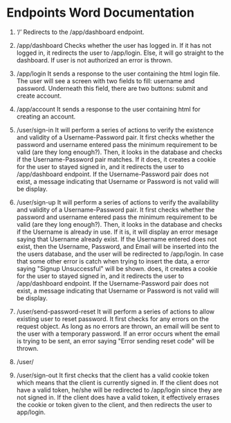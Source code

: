 # Endpoints Word Documentation

1.	‘/’
    Redirects to the /app/dashboard endpoint.

2.	/app/dashboard
    Checks whether the user has logged in. If it has not logged in, it redirects the user to /app/login. Else, it will go straight to the dashboard. If user is not authorized an error is thrown.

3.	/app/login
    It sends a response to the user containing the html login file. The user will see a screen with two fields to fill: username and password. Underneath this field, there are two buttons: submit and create account.

4.	/app/account
    It sends a response to the user containing html for creating an account.

5.	/user/sign-in
    It will perform a series of actions to verify the existence and validity of a Username-Password pair. It first checks whether the password and username entered pass the minimum requirement to be valid (are they long enough?). Then, it looks in the database and checks if the Username-Password pair matches. If it does, it creates a cookie for the user to stayed signed in, and it redirects the user to /app/dashboard endpoint. If the Username-Password pair does not exist, a message indicating that Username or Password is not valid will be display.

6.	/user/sign-up
    It will perform a series of actions to verify the availability and validity of a Username-Password pair. It first checks whether the password and username entered pass the minimum requirement to be valid (are they long enough?). Then, it looks in the database and checks if the Username is already in use. If it is, it will display an error mesage saying that Username already exist. If the Username entered does not exist, then the Username, Password, and Email will be inserted into the the users database, and the user will be redirected to /app/login. In case that some other error is catch when trying to insert the data, a error saying "Signup Unsuccessful" will be shown.  does, it creates a cookie for the user to stayed signed in, and it redirects the user to /app/dashboard endpoint. If the Username-Password pair does not exist, a message indicating that Username or Password is not valid will be display.

7.	/user/send-password-reset
    It will perform a series of actions to allow existing user to reset password. It first checks for any errors on the request object. As long as no errors are thrown, an email will be sent to the user with a temporary password. If an error occurs whent the email is trying to be sent, an error saying "Error sending reset code" will be thrown. 
    
8. /user/

9.	/user/sign-out
    It first checks that the client has a valid cookie token which means that the client is currently signed in. If the client does not have a valid token, he/she will be redirected to /app/login since they are not signed in. If the client does have a valid token, it effectively errases the cookie or token given to the client,  and then redirects the user to app/login.

